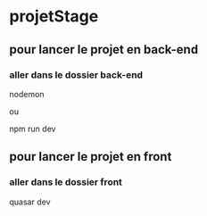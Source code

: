 # projetStage

## pour lancer le projet en back-end

### aller dans le dossier back-end

nodemon

ou

npm run dev

## pour lancer le projet en front

### aller dans le dossier front

quasar dev